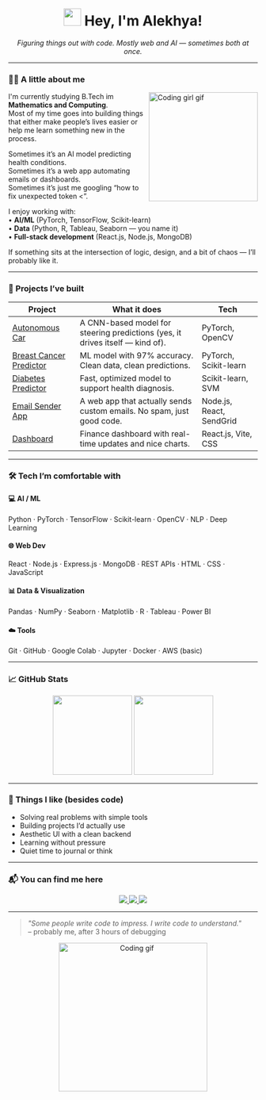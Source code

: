 <h1 align="center">
  <img src="https://em-content.zobj.net/source/microsoft-teams/337/waving-hand_1f44b.png" width="35px" style="margin-bottom: -5px;" />
  Hey, I'm Alekhya!
</h1>

<p align="center"><em>Figuring things out with code. Mostly web and AI — sometimes both at once.</em></p>

---

<h3>👩‍💻 A little about me</h3>

<img src="https://media.giphy.com/media/u2pmTWUi0MXjyrMaVj/giphy.gif" width="220px" align="right" style="margin-left: 10px;" alt="Coding girl gif" />

I'm currently studying B.Tech im **Mathematics and Computing**.  
Most of my time goes into building things that either make people’s lives easier or help me learn something new in the process.

Sometimes it’s an AI model predicting health conditions.  
Sometimes it’s a web app automating emails or dashboards.  
Sometimes it’s just me googling “how to fix unexpected token <”.

I enjoy working with:  
• **AI/ML** (PyTorch, TensorFlow, Scikit-learn)  
• **Data** (Python, R, Tableau, Seaborn — you name it)  
• **Full-stack development** (React.js, Node.js, MongoDB)

If something sits at the intersection of logic, design, and a bit of chaos — I’ll probably like it.


---

### 🧠 Projects I’ve built

| Project | What it does | Tech |
|--------|--------------|------|
| [Autonomous Car](https://github.com/AlekhyaGudibandla/Autonomous-Car) | A CNN-based model for steering predictions (yes, it drives itself — kind of). | PyTorch, OpenCV |
| [Breast Cancer Predictor](https://github.com/AlekhyaGudibandla/Breast-cancer-prediction-model) | ML model with 97% accuracy. Clean data, clean predictions. | PyTorch, Scikit-learn |
| [Diabetes Predictor](https://github.com/AlekhyaGudibandla/Diabetes-prediction-model) | Fast, optimized model to support health diagnosis. | Scikit-learn, SVM |
| [Email Sender App](https://github.com/AlekhyaGudibandla/custom_email_sender) | A web app that actually sends custom emails. No spam, just good code. | Node.js, React, SendGrid |
| [Dashboard](https://github.com/AlekhyaGudibandla/Dashboard) | Finance dashboard with real-time updates and nice charts. | React.js, Vite, CSS |

---

### 🛠️ Tech I’m comfortable with

#### 💻 AI / ML  
Python · PyTorch · TensorFlow · Scikit-learn · OpenCV · NLP · Deep Learning

#### 🌐 Web Dev  
React · Node.js · Express.js · MongoDB · REST APIs · HTML · CSS · JavaScript

#### 📊 Data & Visualization  
Pandas · NumPy · Seaborn · Matplotlib · R · Tableau · Power BI

#### ☁️ Tools  
Git · GitHub · Google Colab · Jupyter · Docker · AWS (basic)

---

### 📈 GitHub Stats

<div align="center">
  <img src="https://github-readme-stats.vercel.app/api?username=AlekhyaGudibandla&show_icons=true&theme=tokyonight&hide_border=true" height="160"/>
  <img src="https://github-readme-stats.vercel.app/api/top-langs/?username=AlekhyaGudibandla&layout=compact&theme=tokyonight&hide_border=true" height="160"/>
</div>

---

### 🎨 Things I like (besides code)

- Solving real problems with simple tools  
- Building projects I’d actually use  
- Aesthetic UI with a clean backend  
- Learning without pressure  
- Quiet time to journal or think  

---

### 📬 You can find me here

<p align="center">
  <a href="https://github.com/AlekhyaGudibandla">
    <img src="https://img.shields.io/badge/GitHub-171515?style=for-the-badge&logo=github&logoColor=white"/>
  </a>
  <a href="https://linkedin.com/in/alekhya-gudibandla-3571b5256">
    <img src="https://img.shields.io/badge/LinkedIn-0A66C2?style=for-the-badge&logo=linkedin&logoColor=white"/>
  </a>
  <a href="https://x.com/AlekhyaGud">
    <img src="https://img.shields.io/badge/X-black?style=for-the-badge&logo=x&logoColor=white"/>
  </a>
</p>

---

> _"Some people write code to impress. I write code to understand."_  
> – probably me, after 3 hours of debugging

<p align="center">
  <img src="https://media.giphy.com/media/WFZvB7VIXBgiz3oDXE/giphy.gif" width="300" alt="Coding gif">
</p>
